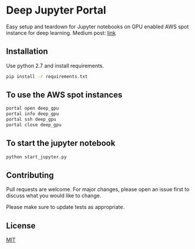 # Deep Jupyter Portal

Easy setup and teardown for Jupyter notebooks on GPU enabled AWS spot instance for deep learning. 
Medium post: [link](https://medium.com/@sdhnshu/pro-deep-learning-setup-at-90-off-e9e68f5e84ec)

## Installation

Use python 2.7 and install requirements.

```bash
pip install -r requirements.txt
```

## To use the AWS spot instances
```bash
portal open deep_gpu
portal info deep_gpu
portal ssh deep_gpu
portal close deep_gpu
```

## To start the jupyter notebook
```bash
python start_jupyter.py
```

## Contributing
Pull requests are welcome. For major changes, please open an issue first to discuss what you would like to change.

Please make sure to update tests as appropriate.

## License
[MIT](https://choosealicense.com/licenses/mit/)
